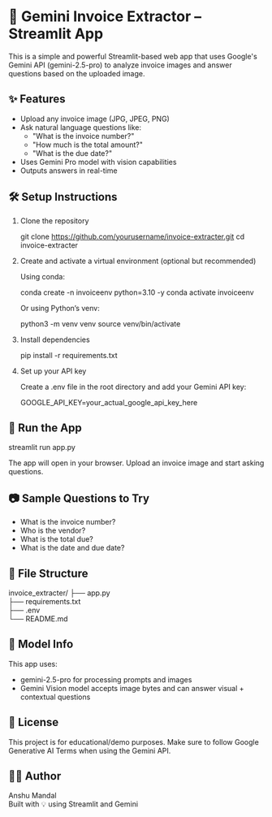# 📄 Gemini Invoice Extractor – Streamlit App

This is a simple and powerful Streamlit-based web app that uses Google's Gemini API (gemini-2.5-pro) to analyze invoice images and answer questions based on the uploaded image.

## ✨ Features

- Upload any invoice image (JPG, JPEG, PNG)
- Ask natural language questions like:
  - "What is the invoice number?"
  - "How much is the total amount?"
  - "What is the due date?"
- Uses Gemini Pro model with vision capabilities
- Outputs answers in real-time

## 🛠️ Setup Instructions

1. Clone the repository

   git clone https://github.com/yourusername/invoice-extracter.git
   cd invoice-extracter

2. Create and activate a virtual environment (optional but recommended)

   Using conda:

   conda create -n invoiceenv python=3.10 -y
   conda activate invoiceenv

   Or using Python’s venv:

   python3 -m venv venv
   source venv/bin/activate

3. Install dependencies

   pip install -r requirements.txt

4. Set up your API key

   Create a .env file in the root directory and add your Gemini API key:

   GOOGLE_API_KEY=your_actual_google_api_key_here

## 🚀 Run the App

   streamlit run app.py

The app will open in your browser. Upload an invoice image and start asking questions.

## 📷 Sample Questions to Try

- What is the invoice number?
- Who is the vendor?
- What is the total due?
- What is the date and due date?

## 📁 File Structure

invoice_extracter/
├── app.py  
├── requirements.txt  
├── .env  
└── README.md  

## 🤖 Model Info

This app uses:
- gemini-2.5-pro for processing prompts and images
- Gemini Vision model accepts image bytes and can answer visual + contextual questions

## 📜 License

This project is for educational/demo purposes. Make sure to follow Google Generative AI Terms when using the Gemini API.

## 👨‍💻 Author

Anshu Mandal  
Built with 💡 using Streamlit and Gemini
